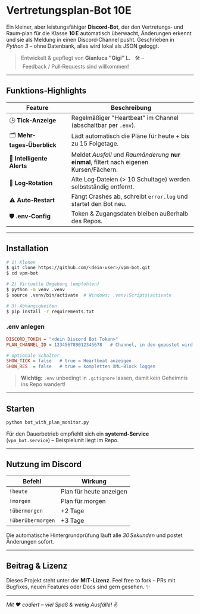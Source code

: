 # Vertretungsplan‑Bot 10E

Ein kleiner, aber leistungsfähiger **Discord‑Bot**, der den Vertretungs‑ und Raum‑plan für die Klasse **10 E** automatisch überwacht, Änderungen erkennt und sie als Meldung in einen Discord‑Channel pusht. Geschrieben in *Python 3* – ohne Datenbank, alles wird lokal als JSON geloggt.

> Entwickelt & gepflegt von **Gianluca "Gigi" L.**   🛠️  – Feedback / Pull‑Requests sind willkommen!

---

## Funktions‑Highlights

| Feature                      | Beschreibung                                                                              |
| ---------------------------- | ----------------------------------------------------------------------------------------- |
| 🕒 **Tick‑Anzeige**          | Regelmäßiger "Heartbeat" im Channel (abschaltbar per `.env`).                             |
| 🗂️ **Mehr­tages‑Überblick** | Lädt automatisch die Pläne für heute + bis zu 15 Folgetage.                                |
| 🔔 **Intelligente Alerts**   | Meldet *Ausfall* und *Raum­änderung* **nur einmal**, filtert nach eigenen Kursen/Fächern. |
| 🧹 **Log‑Rotation**          | Alte Log‑Dateien (> 10 Schul­tage) werden selbst­ständig entfernt.                        |
| ⚠️ **Auto‑Restart**          | Fängt Crashes ab, schreibt `error.log` und startet den Bot neu.                           |
| 🛡️ **.env‑Config**          | Token & Zugangsdaten bleiben außerhalb des Repos.                                         |

---

## Installation

```bash
# 1) Klonen
$ git clone https://github.com/<dein‑user>/vpm-bot.git
$ cd vpm-bot

# 2) Virtuelle Umgebung (empfohlen)
$ python -m venv .venv
$ source .venv/bin/activate  # Windows: .venv\Scripts\activate

# 3) Abhängigkeiten
$ pip install -r requirements.txt
```

### .env anlegen

```ini
DISCORD_TOKEN = "<dein Discord Bot Token>"
PLAN_CHANNEL_ID = 123456789012345678   # Channel, in den gepostet wird

# optionale Schalter
SHOW_TICK = false   # true = Heartbeat anzeigen
SHOW_RES  = false   # true = kompletten XML‑Block loggen
```

> **Wichtig:**  `.env` unbedingt in `.gitignore` lassen, damit kein Geheimnis ins Repo wandert!

---

## Starten

```bash
python bot_with_plan_monitor.py
```

Für den Dauerbetrieb empfiehlt sich ein **systemd‑Service** (`vpm_bot.service`) – Beispiel­unit liegt im Repo.

---

## Nutzung im Discord

| Befehl            | Wirkung                 |
| ----------------- | ----------------------- |
| `!heute`          | Plan für heute anzeigen |
| `!morgen`         | Plan für morgen         |
| `!übermorgen`     | +2 Tage                 |
| `!überübermorgen` | +3 Tage                 |

Die automatische Hintergrundprüfung läuft alle *30 Sekunden* und postet Änderungen sofort.

---

## Beitrag & Lizenz

Dieses Projekt steht unter der **MIT‑Lizenz**. Feel free to fork – PRs mit Bugfixes, neuen Features oder Docs sind gern gesehen. ✨

---

*Mit ❤️ codiert – viel Spaß & wenig Ausfälle!* ✌️
